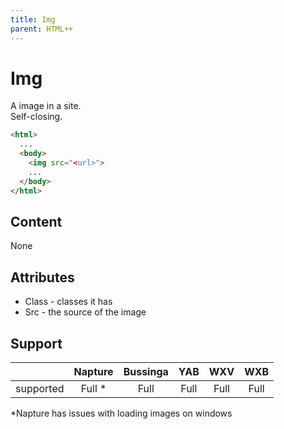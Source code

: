 ```yaml
---
title: Img
parent: HTML++
---
```

# Img

A image in a site.\
Self-closing.

```html
<html>
  ...
  <body>
    <img src="<url>">
    ...
  </body>
</html>
```

## Content

None

## Attributes

- Class - classes it has
- Src - the source of the image

## Support

|           | Napture | Bussinga | YAB  | WXV  | WXB  |
| --------- | :-----: | :------: | :--: | :--: | :--: |
| supported | Full *  | Full     | Full | Full | Full |

*Napture has issues with loading images on windows
